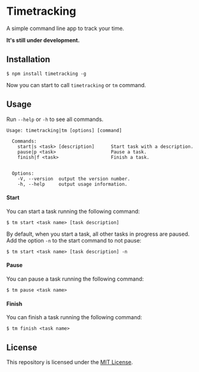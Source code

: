 Timetracking
====================
A simple command line app to track your time.

**It's still under development.**

## Installation

```
$ npm install timetracking -g
```
Now you can start to call `timetracking` or `tm` command.

## Usage
Run `--help` or `-h` to see all commands.
```
Usage: timetracking|tm [options] [command]

  Commands:
    start|s <task> [description]      Start task with a description.
    pause|p <task>                    Pause a task.
    finish|f <task>                   Finish a task.


  Options:
    -V, --version  output the version number.
    -h, --help     output usage information.
```

#### Start
You can start a task running the following command:
```
$ tm start <task name> [task description]
```
By default, when you start a task, all other tasks in progress are paused. Add the option `-n` to the start command to not pause:
```
$ tm start <task name> [task description] -n
```

#### Pause
You can pause a task running the following command:
```
$ tm pause <task name>
```

#### Finish
You can finish a task running the following command:
```
$ tm finish <task name>
```

## License
This repository is licensed under the [MIT License](https://github.com/mvmjacobs/timetracking/blob/master/LICENSE.md).
